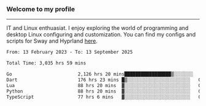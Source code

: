 ### Welcome to my profile

---

IT and Linux enthuasiat. I enjoy exploring the world of programming and desktop Linux configuring and customization. You can find my configs and scripts for Sway and Hyprland [here](https://github.com/uroborosq/mess-of-linux-configurations).

<!-- <div display="block">
 	<img align="left" width="48%" alt="isocalendar" src=".github/metrics/isocalendar_metrics.svg" />
	<img align="center" width="48%" alt="contributions" src=".github/metrics/contributions_metrics.svg" />
	<img align="center" alt="languages" src=".github/metrics/languages_metrics.svg" />
</div> -->

<!-- ![](https://komarev.com/ghpvc/?username=uroborosq&color=success&style=flat-square) -->
<!-- [](https://img.shields.io/github/last-commit/uroborosq/uroborosq?label=Profile%20updated&style=flat-square) -->

<!--START_SECTION:waka-->

```txt
From: 13 February 2023 - To: 13 September 2025

Total Time: 3,035 hrs 59 mins

Go                        2,126 hrs 20 mins█████████████████▒░░░░░░░   69.45 %
Dart                      176 hrs 23 mins █▒░░░░░░░░░░░░░░░░░░░░░░░   05.76 %
Lua                       88 hrs 20 mins  ▓░░░░░░░░░░░░░░░░░░░░░░░░   02.89 %
Python                    88 hrs 20 mins  ▓░░░░░░░░░░░░░░░░░░░░░░░░   02.89 %
TypeScript                77 hrs 6 mins   ▓░░░░░░░░░░░░░░░░░░░░░░░░   02.52 %
```

<!--END_SECTION:waka-->
